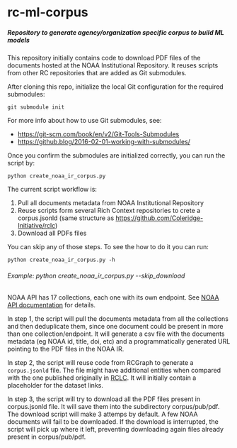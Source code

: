 # rc-ml-corpus
##### Repository to generate agency/organization specific corpus to build ML models


This repository initially contains code to download PDF files of the documents hosted at the NOAA Institutional Repository. It reuses scripts from other RC repositories that are added as Git submodules.


After cloning this repo, initialize the local Git configuration for the required submodules:

```
git submodule init
```

For more info about how to use Git submodules, see:

  - <https://git-scm.com/book/en/v2/Git-Tools-Submodules>
  - <https://github.blog/2016-02-01-working-with-submodules/> 

Once you confirm the submodules are initialized correctly, you can run the script by:
```
python create_noaa_ir_corpus.py 
```

The current script workflow is:
1. Pull all documents metadata from NOAA Institutional Repository
2. Reuse scripts form several Rich Context repositories to crete a corpus.jsonld (same structure as <https://github.com/Coleridge-Initiative/rclc>) 
3. Download all PDFs files

You can skip any of those steps. To see the how to do it you can run:

```
python create_noaa_ir_corpus.py -h
```

###### Example: python create_noaa_ir_corpus.py --skip_download

 NOAA API has 17 collections, each one with its own endpoint. See [NOAA API documentation](https://github.com/NOAA-Central-Library-NCL/NOAA_IR) for details.
 
 In step 1, the script will pull the documents metadata from all the collections and then deduplicate them, since one document could be present in more than one collection/endpoint. It will generate a csv file with the documents metadata (eg NOAA id, title, doi, etc) and a programmatically generated URL pointing to the PDF files in the NOAA IR.
 
 In step 2, the script will reuse code from RCGraph to generate a `corpus.jsonld` file. The file might have additional entities when compared with the one published originally in 
[RCLC](https://github.com/Coleridge-Initiative/rclc). It will initially contain a placeholder for the dataset links.

In step 3, the script will try to download all the PDF files present in corpus.jsonld file. It will save them into the subdirectory corpus/pub/pdf. The download script will make 3 attemps by default. A few NOAA documents will fail to be downloaded. If the download is interrupted, the script will pick up where it left, preventing downloading again files already present in corpus/pub/pdf.



